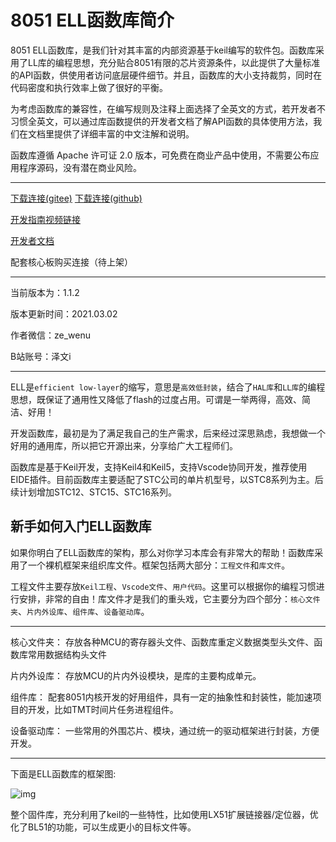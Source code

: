 

# 8051 ELL函数库简介



8051 ELL函数库，是我们针对其丰富的内部资源基于keil编写的软件包。函数库采用了LL库的编程思想，充分贴合8051有限的芯片资源条件，以此提供了大量标准的API函数，供使用者访问底层硬件细节。并且，函数库的大小支持裁剪，同时在代码密度和执行效率上做了很好的平衡。



为考虑函数库的兼容性，在编写规则及注释上面选择了全英文的方式，若开发者不习惯全英文，可以通过库函数提供的开发者文档了解API函数的具体使用方法，我们在文档里提供了详细丰富的中文注解和说明。



函数库遵循 Apache 许可证 2.0 版本，可免费在商业产品中使用，不需要公布应用程序源码，没有潜在商业风险。

****

[下载连接(gitee)](https://gitee.com/zeweni/ELL-8051-LIB)
[下载连接(github)](https://github.com/zewen-i/8051-ELL-LIB)

[开发指南视频链接](https://www.bilibili.com/video/BV1EU4y1s736?from=search&seid=5098754810768350553)

[开发者文档](https://zeweni.gitee.io/categories/8051-ELL%E5%87%BD%E6%95%B0%E5%BA%93%E6%8C%87%E5%8D%97/)

配套核心板购买连接（待上架）



****
当前版本为：1.1.2
 
版本更新时间：2021.03.02


作者微信：ze_wenu

B站账号：泽文i


****


ELL是`efficient low-layer`的缩写，意思是`高效低封装`，结合了`HAL库`和`LL库`的编程思想，既保证了通用性又降低了flash的过度占用。可谓是一举两得，高效、简洁、好用！



开发函数库，最初是为了满足我自己的生产需求，后来经过深思熟虑，我想做一个好用的通用库，所以把它开源出来，分享给广大工程师们。



函数库是基于Keil开发，支持Keil4和Keil5，支持Vscode协同开发，推荐使用EIDE插件。目前函数库主要适配了STC公司的单片机型号，以STC8系列为主。后续计划增加STC12、STC15、STC16系列。



## 新手如何入门ELL函数库



如果你明白了ELL函数库的架构，那么对你学习本库会有非常大的帮助！函数库采用了一个裸机框架来组织库文件。框架包括两大部分：`工程文件`和`库文件`。



工程文件主要存放`Keil工程`、`Vscode文件`、`用户代码`。这里可以根据你的编程习惯进行安排，非常的自由！库文件才是我们的重头戏，它主要分为四个部分：`核心文件夹`、`片内外设库`、`组件库`、`设备驱动库`。



****

核心文件夹：
存放各种MCU的寄存器头文件、函数库重定义数据类型头文件、函数库常用数据结构头文件

片内外设库：
存放MCU的片内外设模块，是库的主要构成单元。

组件库：
配套8051内核开发的好用组件，具有一定的抽象性和封装性，能加速项目的开发，比如TMT时间片任务进程组件。

设备驱动库：
一些常用的外围芯片、模块，通过统一的驱动框架进行封装，方便开发。

****



下面是ELL函数库的框架图:

![img](https://zeweni.gitee.io/images/8051_ell_lib/doc/ELL-framework.png)


整个固件库，充分利用了keil的一些特性，比如使用LX51扩展链接器/定位器，优化了BL51的功能，可以生成更小的目标文件等。
